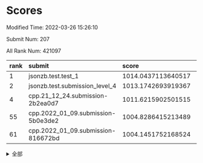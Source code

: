 # Scores

Modified Time: 2022-03-26 15:26:10

Submit Num: 207

All Rank Num: 421097

| rank |               submit               |       score        |       sigma        | pk_num |
| :--- | :--------------------------------- | :----------------- | :----------------- | :----- |
| 1    | jsonzb.test.test_1                 | 1014.0437113640517 | 0.8424880595772026 | 8143   |
| 2    | jsonzb.test.submission_level_4     | 1013.1742693919367 | 0.784633737995009  | 8134   |
| 4    | cpp.21_12_24.submission-2b2ea0d7   | 1011.6215902501515 | 0.7819688977577718 | 8135   |
| 55   | cpp.2022_01_09.submission-5b0e3de2 | 1004.8286415213489 | 0.7105245753821644 | 8134   |
| 61   | cpp.2022_01_09.submission-816672bd | 1004.1451752168524 | 0.7135850303694353 | 8135   |


<details>
<summary>全部</summary>

| rank |                 submit                 |       score        |       sigma        | pk_num |
| :--- | :------------------------------------- | :----------------- | :----------------- | :----- |
| 1    | jsonzb.test.test_1                     | 1014.0437113640517 | 0.8424880595772026 | 8143   |
| 2    | jsonzb.test.submission_level_4         | 1013.1742693919367 | 0.784633737995009  | 8134   |
| 3    | gobigger.level_3.submission_level_3_16 | 1012.0865828265835 | 0.7648139773688819 | 8136   |
| 4    | cpp.21_12_24.submission-2b2ea0d7       | 1011.6215902501515 | 0.7819688977577718 | 8135   |
| 5    | gobigger.level_3.submission_level_3_2  | 1011.4907273789064 | 0.7938956677608527 | 8138   |
| 6    | gobigger.level_3.submission_level_3_30 | 1011.204794052463  | 0.8036884473623661 | 8136   |
| 7    | gobigger.level_3.submission_level_3_1  | 1011.0827941101984 | 0.7940422645617824 | 8140   |
| 8    | gobigger.level_3.submission_level_3_11 | 1011.0721484799544 | 0.7645594487116361 | 8138   |
| 9    | gobigger.level_3.submission_level_3_29 | 1011.0094569962904 | 0.7812610617007683 | 8139   |
| 10   | gobigger.level_3.submission_level_3_48 | 1010.9265252308229 | 0.7716273611416234 | 8136   |
| 11   | gobigger.level_3.submission_level_3_7  | 1010.9241744702058 | 0.7717064495406215 | 8140   |
| 12   | gobigger.level_3.submission_level_3_24 | 1010.7728831560238 | 0.7744894876266549 | 8140   |
| 13   | gobigger.level_3.submission_level_3_18 | 1010.76476178618   | 0.7805230397571984 | 8136   |
| 14   | gobigger.level_3.submission_level_3_44 | 1010.652660770328  | 0.7691664233687658 | 8138   |
| 15   | gobigger.level_3.submission_level_3_5  | 1010.6307199609541 | 0.7548741338518283 | 8137   |
| 16   | gobigger.level_3.submission_level_3_23 | 1010.5994827714075 | 0.7408348833198656 | 8139   |
| 17   | gobigger.level_3.submission_level_3_46 | 1010.5898932276483 | 0.7570269972667422 | 8133   |
| 18   | gobigger.level_3.submission_level_3_26 | 1010.5872156072757 | 0.7638835197493002 | 8136   |
| 19   | gobigger.level_3.submission_level_3_3  | 1010.5438798560886 | 0.7653185335368141 | 8133   |
| 20   | gobigger.level_3.submission_level_3_42 | 1010.466943544765  | 0.7712524217184512 | 8136   |
| 21   | gobigger.level_3.submission_level_3_40 | 1010.4404874098364 | 0.7595126644940375 | 8137   |
| 22   | gobigger.level_3.submission_level_3_36 | 1010.3618115287753 | 0.75826810674612   | 8134   |
| 23   | gobigger.level_3.submission_level_3_12 | 1010.0090207489054 | 0.7992144606749275 | 8134   |
| 24   | gobigger.level_3.submission_level_3_41 | 1009.9651281662823 | 0.7382782374998229 | 8136   |
| 25   | gobigger.level_3.submission_level_3_31 | 1009.9527082400275 | 0.7605734643851315 | 8136   |
| 26   | gobigger.level_3.submission_level_3_25 | 1009.9449829821382 | 0.7514411771514072 | 8135   |
| 27   | gobigger.level_3.submission_level_3_0  | 1009.9351221247564 | 0.7509999510750703 | 8143   |
| 28   | gobigger.level_3.submission_level_3_19 | 1009.8926373500781 | 0.7739409805002941 | 8137   |
| 29   | gobigger.level_3.submission_level_3_20 | 1009.8622328823375 | 0.7561728528982631 | 8132   |
| 30   | gobigger.level_3.submission_level_3_38 | 1009.803408530294  | 0.7928426302646976 | 8145   |
| 31   | gobigger.level_3.submission_level_3_4  | 1009.7559859149128 | 0.7699195853521822 | 8134   |
| 32   | gobigger.level_3.submission_level_3_8  | 1009.7203335436271 | 0.7651949002948962 | 8145   |
| 33   | gobigger.level_3.submission_level_3_27 | 1009.7122173266619 | 0.7682654115087376 | 8141   |
| 34   | gobigger.level_3.submission_level_3_39 | 1009.6313876453156 | 0.7362122821945273 | 8135   |
| 35   | gobigger.level_3.submission_level_3_49 | 1009.6182123800742 | 0.7643926134410716 | 8137   |
| 36   | gobigger.level_3.submission_level_3_15 | 1009.5357326664854 | 0.7548557234888841 | 8134   |
| 37   | gobigger.level_3.submission_level_3_43 | 1009.5312989896296 | 0.7627097536041441 | 8141   |
| 38   | gobigger.level_3.submission_level_3_35 | 1009.5140526209333 | 0.7542667828453224 | 8137   |
| 39   | gobigger.level_3.submission_level_3_10 | 1009.4635960488206 | 0.7472005983193295 | 8135   |
| 40   | gobigger.level_3.submission_level_3_22 | 1009.3614360384761 | 0.7502242627903694 | 8133   |
| 41   | gobigger.level_3.submission_level_3_14 | 1009.3103267511102 | 0.774965123766465  | 8137   |
| 42   | gobigger.level_3.submission_level_3_13 | 1009.3073352174159 | 0.7626488890262227 | 8143   |
| 43   | gobigger.level_3.submission_level_3_6  | 1009.2282695713146 | 0.7498914580160951 | 8138   |
| 44   | gobigger.level_3.submission_level_3_33 | 1009.1362615268704 | 0.7387184830925169 | 8142   |
| 45   | gobigger.level_3.submission_level_3_34 | 1009.0625566080602 | 0.7539618611505625 | 8137   |
| 46   | gobigger.level_3.submission_level_3_21 | 1008.9418692339705 | 0.7381504336724068 | 8139   |
| 47   | gobigger.level_3.submission_level_3_47 | 1008.9228936796501 | 0.7547744665307705 | 8134   |
| 48   | gobigger.level_3.submission_level_3_28 | 1008.8936256376816 | 0.7527560874519476 | 8135   |
| 49   | gobigger.level_3.submission_level_3_17 | 1008.7204692715775 | 0.73894533615053   | 8137   |
| 50   | gobigger.level_3.submission_level_3_37 | 1008.6524261945432 | 0.7504381303804089 | 8139   |
| 51   | gobigger.level_3.submission_level_3_9  | 1008.4730779213105 | 0.7593144660390378 | 8134   |
| 52   | gobigger.level_3.submission_level_3_45 | 1008.1748680023684 | 0.7426145625729115 | 8137   |
| 53   | gobigger.level_3.submission_level_3_32 | 1008.170810868666  | 0.7677067476996134 | 8135   |
| 54   | gobigger.level_1.submission_level_1_7  | 1005.2805064438062 | 0.722678427205648  | 8139   |
| 55   | cpp.2022_01_09.submission-5b0e3de2     | 1004.8286415213489 | 0.7105245753821644 | 8134   |
| 56   | gobigger.level_1.submission_level_1_47 | 1004.761306992879  | 0.7274105494001804 | 8135   |
| 57   | gobigger.level_1.submission_level_1_16 | 1004.393756992305  | 0.7250946645360722 | 8133   |
| 58   | gobigger.level_1.submission_level_1_27 | 1004.1974898606011 | 0.7227278548627711 | 8136   |
| 59   | gobigger.level_1.submission_level_1_18 | 1004.1812130736668 | 0.7195692296000056 | 8132   |
| 60   | gobigger.level_1.submission_level_1_34 | 1004.1546560005504 | 0.7096416890730697 | 8139   |
| 61   | cpp.2022_01_09.submission-816672bd     | 1004.1451752168524 | 0.7135850303694353 | 8135   |
| 62   | gobigger.level_1.submission_level_1_5  | 1004.0905154429533 | 0.7109233812839049 | 8136   |
| 63   | gobigger.level_1.submission_level_1_37 | 1004.0076812286636 | 0.7144838006869492 | 8140   |
| 64   | gobigger.level_1.submission_level_1_17 | 1003.9699947508914 | 0.704014385921125  | 8134   |
| 65   | gobigger.level_1.submission_level_1_2  | 1003.8978109675907 | 0.7017625507989549 | 8136   |
| 66   | gobigger.level_1.submission_level_1_1  | 1003.859002826386  | 0.7291790169286982 | 8140   |
| 67   | gobigger.level_1.submission_level_1_49 | 1003.8060828190266 | 0.7163938912478012 | 8137   |
| 68   | gobigger.level_1.submission_level_1_29 | 1003.781177700931  | 0.7248620716750033 | 8134   |
| 69   | gobigger.level_1.submission_level_1_14 | 1003.7347044618598 | 0.7195141922510294 | 8143   |
| 70   | gobigger.level_1.submission_level_1_43 | 1003.6873915352394 | 0.7214995541491793 | 8140   |
| 71   | gobigger.level_1.submission_level_1_33 | 1003.6810258596274 | 0.712125553175935  | 8135   |
| 72   | gobigger.level_1.submission_level_1_35 | 1003.6411122759273 | 0.7190927355334725 | 8142   |
| 73   | gobigger.level_1.submission_level_1_30 | 1003.5991805010501 | 0.7141054156188994 | 8137   |
| 74   | gobigger.level_1.submission_level_1_19 | 1003.5825718999023 | 0.7293127253848253 | 8132   |
| 75   | gobigger.level_1.submission_level_1_3  | 1003.5525888522892 | 0.7140847007381659 | 8135   |
| 76   | gobigger.level_1.submission_level_1_28 | 1003.4481757556401 | 0.7198637507919751 | 8133   |
| 77   | gobigger.level_1.submission_level_1_38 | 1003.4343252709208 | 0.7183234161382307 | 8137   |
| 78   | gobigger.level_1.submission_level_1_20 | 1003.4014883783369 | 0.7155691108227654 | 8137   |
| 79   | gobigger.level_1.submission_level_1_41 | 1003.3776556392455 | 0.7089988460475831 | 8135   |
| 80   | gobigger.level_1.submission_level_1_8  | 1003.3671045787117 | 0.7251196744879737 | 8138   |
| 81   | gobigger.level_1.submission_level_1_15 | 1003.3546711887337 | 0.7085224226741619 | 8137   |
| 82   | gobigger.level_1.submission_level_1_23 | 1003.1234082817583 | 0.7175113954971197 | 8141   |
| 83   | gobigger.level_1.submission_level_1_13 | 1002.9922872824166 | 0.7183819574738047 | 8143   |
| 84   | gobigger.level_1.submission_level_1_39 | 1002.9874983072743 | 0.7104544996527826 | 8138   |
| 85   | gobigger.level_1.submission_level_1_22 | 1002.9819640996426 | 0.7053989859821058 | 8130   |
| 86   | gobigger.level_1.submission_level_1_9  | 1002.8734168518794 | 0.7185785844346887 | 8137   |
| 87   | gobigger.level_1.submission_level_1_40 | 1002.8133569701636 | 0.7161995241374062 | 8134   |
| 88   | gobigger.level_1.submission_level_1_42 | 1002.8053585763337 | 0.7049484370954454 | 8137   |
| 89   | gobigger.level_1.submission_level_1_48 | 1002.8021562747308 | 0.724312775472353  | 8134   |
| 90   | gobigger.level_1.submission_level_1_24 | 1002.7297753322491 | 0.7101393140258773 | 8138   |
| 91   | gobigger.level_1.submission_level_1_11 | 1002.7174462691589 | 0.7021067018099434 | 8134   |
| 92   | gobigger.level_1.submission_level_1_25 | 1002.7089118306462 | 0.7144703628077722 | 8134   |
| 93   | gobigger.level_1.submission_level_1_46 | 1002.6776964847619 | 0.7123123310958376 | 8138   |
| 94   | gobigger.level_1.submission_level_1_6  | 1002.664802210697  | 0.7013595929969925 | 8141   |
| 95   | gobigger.level_1.submission_level_1_26 | 1002.6587845631603 | 0.7098161842848979 | 8135   |
| 96   | gobigger.level_1.submission_level_1_45 | 1002.6584876410443 | 0.7086174594185315 | 8136   |
| 97   | gobigger.level_1.submission_level_1_44 | 1002.6541953605481 | 0.7167969288270204 | 8136   |
| 98   | gobigger.level_1.submission_level_1_21 | 1002.5845908502855 | 0.7190162120075045 | 8139   |
| 99   | gobigger.level_1.submission_level_1_12 | 1002.5555088853754 | 0.7193932098534034 | 8140   |
| 100  | gobigger.level_1.submission_level_1_4  | 1002.4499538489783 | 0.7087203043480387 | 8142   |
| 101  | gobigger.level_1.submission_level_1_31 | 1002.4077692932535 | 0.7295985578754407 | 8134   |
| 102  | gobigger.level_1.submission_level_1_0  | 1002.3575165239737 | 0.7097190270102162 | 8137   |
| 103  | gobigger.level_1.submission_level_1_32 | 1002.0227491350502 | 0.7074176285722368 | 8139   |
| 104  | gobigger.level_1.submission_level_1_10 | 1001.8827303457755 | 0.7082103126226289 | 8133   |
| 105  | gobigger.level_1.submission_level_1_36 | 1001.5958107411642 | 0.7080882523414748 | 8134   |
| 106  | gobigger.random.submission_random_10   | 997.8630642878314  | 0.7046071590546491 | 8134   |
| 107  | gobigger.random.submission_random_26   | 997.2141878822121  | 0.6935665764848509 | 8143   |
| 108  | gobigger.random.submission_random_19   | 997.1628054135048  | 0.6995665487880728 | 8138   |
| 109  | gobigger.random.submission_random_15   | 997.1310216534007  | 0.7139851210814459 | 8134   |
| 110  | gobigger.random.submission_random_24   | 997.1034737843099  | 0.6976876955322705 | 8138   |
| 111  | gobigger.random.submission_random_33   | 996.9387671480567  | 0.7013602275161747 | 8131   |
| 112  | gobigger.random.submission_random_21   | 996.9097205640991  | 0.7052357832383604 | 8134   |
| 113  | gobigger.random.submission_random_38   | 996.9072173511672  | 0.710538028534663  | 8143   |
| 114  | gobigger.random.submission_random_27   | 996.7935273360802  | 0.70856768344258   | 8133   |
| 115  | gobigger.random.submission_random_44   | 996.6766053845256  | 0.6942959400986536 | 8138   |
| 116  | gobigger.random.submission_random_47   | 996.6529765015848  | 0.7317122199486848 | 8139   |
| 117  | gobigger.random.submission_random_2    | 996.6448291488952  | 0.708556374084472  | 8135   |
| 118  | gobigger.random.submission_random_20   | 996.5693741324296  | 0.6984133444212653 | 8136   |
| 119  | gobigger.random.submission_random_6    | 996.5363988887302  | 0.7156957617133483 | 8136   |
| 120  | gobigger.random.submission_random_41   | 996.4954699608343  | 0.7061277414386086 | 8138   |
| 121  | gobigger.random.submission_random_43   | 996.3884986666466  | 0.710099222443003  | 8140   |
| 122  | gobigger.random.submission_random_35   | 996.387162849957   | 0.7093210673996129 | 8139   |
| 123  | gobigger.random.submission_random_5    | 996.3674823982585  | 0.7182938212738809 | 8135   |
| 124  | gobigger.random.submission_random_3    | 996.3189672911033  | 0.6971934335231991 | 8137   |
| 125  | gobigger.random.submission_random_14   | 996.2536517959509  | 0.7108068284431054 | 8140   |
| 126  | gobigger.random.submission_random_28   | 996.108862081346   | 0.7035582012052383 | 8134   |
| 127  | gobigger.random.submission_random_0    | 996.0809757566808  | 0.7192886065906795 | 8135   |
| 128  | gobigger.random.submission_random_45   | 996.0484508703056  | 0.7040399473135638 | 8137   |
| 129  | gobigger.random.submission_random_30   | 996.035591537645   | 0.7023928664227833 | 8132   |
| 130  | gobigger.random.submission_random_13   | 996.0050630133537  | 0.702213219253849  | 8138   |
| 131  | gobigger.random.submission_random_17   | 995.9785976441078  | 0.7045202020738239 | 8136   |
| 132  | gobigger.random.submission_random_12   | 995.9713085282368  | 0.7138762512335814 | 8139   |
| 133  | gobigger.random.submission_random_22   | 995.9646360579432  | 0.7216227312476755 | 8136   |
| 134  | gobigger.random.submission_random_46   | 995.9396227066698  | 0.7108510581678469 | 8125   |
| 135  | gobigger.random.submission_random_1    | 995.9358903528743  | 0.7050328731959148 | 8140   |
| 136  | gobigger.random.submission_random_7    | 995.9353441442252  | 0.7046989122543921 | 8142   |
| 137  | gobigger.random.submission_random_25   | 995.9033616444045  | 0.706631911281023  | 8139   |
| 138  | gobigger.random.submission_random_18   | 995.8738684847837  | 0.712378009555287  | 8140   |
| 139  | gobigger.random.submission_random_36   | 995.8291751984801  | 0.7208175281407782 | 8140   |
| 140  | gobigger.random.submission_random_42   | 995.731822034889   | 0.7155152054363461 | 8134   |
| 141  | gobigger.random.submission_random_31   | 995.636162507988   | 0.702592158517574  | 8136   |
| 142  | gobigger.random.submission_random_16   | 995.6343847224213  | 0.7111046125750033 | 8137   |
| 143  | gobigger.random.submission_random_40   | 995.6219475362182  | 0.7197441424866038 | 8137   |
| 144  | gobigger.random.submission_random_32   | 995.6001676733124  | 0.7070233241718539 | 8135   |
| 145  | gobigger.random.submission_random_4    | 995.4616436385332  | 0.7030058219342388 | 8141   |
| 146  | gobigger.random.submission_random_29   | 995.2812736164034  | 0.6986728920782093 | 8139   |
| 147  | gobigger.random.submission_random_48   | 995.2243955011262  | 0.7071703417706956 | 8141   |
| 148  | gobigger.random.submission_random_23   | 995.1369595692464  | 0.710067806877278  | 8134   |
| 149  | gobigger.random.submission_random_37   | 994.9577711226076  | 0.6992187023713142 | 8135   |
| 150  | gobigger.random.submission_random_8    | 994.7620153336984  | 0.7054044038748642 | 8144   |
| 151  | gobigger.random.submission_random_34   | 994.6409126689069  | 0.7176088785334209 | 8135   |
| 152  | gobigger.random.submission_random_9    | 994.6286965137753  | 0.7151824885458138 | 8135   |
| 153  | gobigger.random.submission_random_11   | 994.5143392871604  | 0.7174439941160877 | 8138   |
| 154  | gobigger.random.submission_random_39   | 994.3642130998169  | 0.7289101015632604 | 8138   |
| 155  | gobigger.level_2.submission_level_2_17 | 994.3018848444191  | 0.7355854239652867 | 8136   |
| 156  | gobigger.random.submission_random_49   | 994.2563422147928  | 0.7090583670317202 | 8137   |
| 157  | gobigger.level_2.submission_level_2_4  | 994.0373698525922  | 0.7337709873840051 | 8131   |
| 158  | gobigger.level_2.submission_level_2_18 | 993.8486575130623  | 0.7337201632190141 | 8135   |
| 159  | gobigger.level_2.submission_level_2_43 | 993.8291344010394  | 0.7364612663849215 | 8146   |
| 160  | gobigger.level_2.submission_level_2_23 | 993.6038438006257  | 0.7428049156365193 | 8137   |
| 161  | gobigger.level_2.submission_level_2_10 | 993.5956331765017  | 0.7237282916293956 | 8132   |
| 162  | gobigger.level_2.submission_level_2_15 | 993.4744679092782  | 0.7388315969397683 | 8137   |
| 163  | gobigger.level_2.submission_level_2_37 | 993.4326092595816  | 0.7350497393949383 | 8140   |
| 164  | gobigger.level_2.submission_level_2_36 | 993.31849422079    | 0.7158354590992728 | 8136   |
| 165  | gobigger.level_2.submission_level_2_40 | 993.2446093809609  | 0.729668993158519  | 8133   |
| 166  | gobigger.level_2.submission_level_2_47 | 993.0402864925738  | 0.7274627657800407 | 8138   |
| 167  | gobigger.level_2.submission_level_2_0  | 992.8139592840755  | 0.7407263101907768 | 8136   |
| 168  | gobigger.level_2.submission_level_2_5  | 992.8053894928094  | 0.7464960477954536 | 8137   |
| 169  | gobigger.level_2.submission_level_2_8  | 992.7024973627839  | 0.7357876253336    | 8141   |
| 170  | gobigger.level_2.submission_level_2_12 | 992.6637197445718  | 0.7274527571915551 | 8143   |
| 171  | gobigger.level_2.submission_level_2_1  | 992.6090046135329  | 0.7377804651256933 | 8139   |
| 172  | gobigger.level_2.submission_level_2_26 | 992.5802754605426  | 0.7376461784319484 | 8143   |
| 173  | gobigger.level_2.submission_level_2_34 | 992.5715822632759  | 0.7586178276787006 | 8136   |
| 174  | gobigger.level_2.submission_level_2_9  | 992.5523984479262  | 0.7237213393384767 | 8144   |
| 175  | gobigger.level_2.submission_level_2_6  | 992.5129002888341  | 0.7240023697440859 | 8138   |
| 176  | gobigger.level_2.submission_level_2_28 | 992.4156273966942  | 0.7535711686463016 | 8140   |
| 177  | gobigger.level_2.submission_level_2_27 | 992.2878663921942  | 0.7518416580440213 | 8137   |
| 178  | gobigger.level_2.submission_level_2_45 | 992.266828904295   | 0.7543610211936618 | 8136   |
| 179  | gobigger.level_2.submission_level_2_13 | 992.2655578222399  | 0.7575850517518814 | 8134   |
| 180  | gobigger.level_2.submission_level_2_46 | 992.2355632522281  | 0.7474239627982975 | 8132   |
| 181  | gobigger.level_2.submission_level_2_42 | 992.1631132309659  | 0.7320549025160249 | 8140   |
| 182  | gobigger.level_2.submission_level_2_38 | 992.1604769416975  | 0.7327667518273312 | 8135   |
| 183  | gobigger.level_2.submission_level_2_35 | 992.1358230531966  | 0.7368189405885408 | 8136   |
| 184  | gobigger.level_2.submission_level_2_41 | 992.1300698430242  | 0.7610550739246961 | 8139   |
| 185  | gobigger.level_2.submission_level_2_7  | 992.1168231855709  | 0.7523679366358286 | 8139   |
| 186  | gobigger.level_2.submission_level_2_22 | 991.8364133718183  | 0.7483948954861108 | 8142   |
| 187  | gobigger.level_2.submission_level_2_44 | 991.7698228965216  | 0.7269120979702959 | 8139   |
| 188  | gobigger.level_2.submission_level_2_39 | 991.7556455274924  | 0.7457252719971237 | 8137   |
| 189  | gobigger.level_2.submission_level_2_29 | 991.7333617503325  | 0.7450234801629513 | 8139   |
| 190  | gobigger.level_2.submission_level_2_11 | 991.7094167821349  | 0.7575271024818414 | 8141   |
| 191  | gobigger.level_2.submission_level_2_30 | 991.6062946949859  | 0.749136967583109  | 8136   |
| 192  | gobigger.level_2.submission_level_2_24 | 991.565131325163   | 0.7569688129936425 | 8138   |
| 193  | gobigger.level_2.submission_level_2_49 | 991.4864319574419  | 0.7457204470458624 | 8138   |
| 194  | gobigger.level_2.submission_level_2_31 | 991.4681846371595  | 0.7508791809485827 | 8140   |
| 195  | gobigger.level_2.submission_level_2_3  | 991.3985146619963  | 0.72978148828448   | 8136   |
| 196  | gobigger.level_2.submission_level_2_2  | 991.3446910789295  | 0.7830745981187274 | 8135   |
| 197  | gobigger.level_2.submission_level_2_20 | 991.3419361739083  | 0.749800335746877  | 8141   |
| 198  | gobigger.level_2.submission_level_2_19 | 991.1590088310015  | 0.7461328638699097 | 8137   |
| 199  | gobigger.level_2.submission_level_2_21 | 991.1200262984918  | 0.7503284607727937 | 8142   |
| 200  | gobigger.level_2.submission_level_2_48 | 991.1149446943457  | 0.7585079888909557 | 8134   |
| 201  | gobigger.level_2.submission_level_2_14 | 991.112468587597   | 0.7570168197591974 | 8137   |
| 202  | gobigger.level_2.submission_level_2_25 | 990.8823586197896  | 0.7805652996156988 | 8136   |
| 203  | gobigger.level_2.submission_level_2_32 | 990.8608808064122  | 0.7450505670870569 | 8135   |
| 204  | gobigger.level_2.submission_level_2_33 | 990.5939371403376  | 0.75810669580212   | 8140   |
| 205  | gobigger.level_2.submission_level_2_16 | 989.9779223054776  | 0.7657766060755585 | 8141   |
| 206  | gobigger.none.submission_none_0        | 977.361824025768   | 1.3567938808966182 | 8138   |
| 207  | gobigger.none.submission_none_1        | 976.9567930437154  | 1.4881451910118537 | 8137   |

</details>
